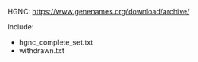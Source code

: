 HGNC: https://www.genenames.org/download/archive/

Include:

* hgnc_complete_set.txt
* withdrawn.txt

